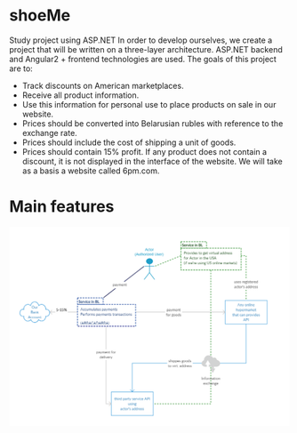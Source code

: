 # shoeMe
Study project using ASP.NET
In order to develop ourselves, we create a project that will be written on a three-layer architecture. ASP.NET backend and Angular2 + frontend technologies are used. The goals of this project are to:
+ Track discounts on American marketplaces.
+ Receive all product information.
+ Use this information for personal use to place products on sale in our website.
+ Prices should be converted into Belarusian rubles with reference to the exchange rate.
+ Prices should include the cost of shipping a unit of goods.
+ Prices should contain 15% profit.
If any product does not contain a discount, it is not displayed in the interface of the website.
We will take as a basis a website called 6pm.com.

# Main features
![Delivery Scheme](https://raw.githubusercontent.com/badJaguar/shoeMe/master/Screenshot_3.png)
  
  
